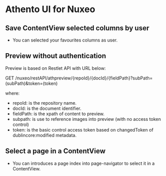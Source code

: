Athento UI for Nuxeo
====================

Save ContentView selected columns by user
-----------------------------------------

- You can selected your favourites columns as user.



Preview without authentication
------------------------------

Preview is based on Restlet API with URL below:

GET /nuxeo/restAPI/athpreview/{repoId}/{docId}/{fieldPath}?subPath=(subPath)&amp;token=(token)

where:

- repoId: is the repository name.
- docId: is the document identifier.
- fieldPath: is the xpath of content to preview.
- subpath: is use to reference images into preview (with no access token control)
- token: is the basic control access token based on changedToken of dublincore:modified metadata.




Select a page in a ContentView
------------------------------

- You can introduces a page index into page-navigator to select it in a ContentView.